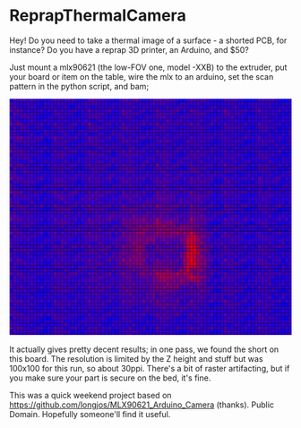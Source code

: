 # ReprapThermalCamera

Hey! Do you need to take a thermal image of a surface - a shorted PCB, for instance? Do you have a reprap 3D printer, an Arduino, and $50? 

Just mount a mlx90621 (the low-FOV one, model -XXB) to the extruder, put your board or item on the table, wire the mlx to an arduino, set the scan pattern in the python script, and bam;

![Got you now, shorted board!](/demo.png?raw=true)

It actually gives pretty decent results; in one pass, we found the short on this board. The resolution is limited by the Z height and stuff but was 100x100 for this run, so about 30ppi. There's a bit of raster artifacting, but if you make sure your part is secure on the bed, it's fine.

This was a quick weekend project based on https://github.com/longjos/MLX90621_Arduino_Camera (thanks). Public Domain. Hopefully someone'll find it useful.

